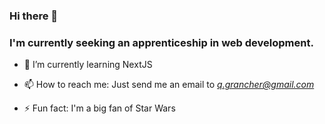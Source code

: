 ### Hi there 👋
### I'm currently seeking an apprenticeship in web development.
- 🌱 I’m currently learning NextJS
- 📫 How to reach me: Just send me an email to *q.grancher@gmail.com*

- ⚡ Fun fact: I'm a big fan of Star Wars


